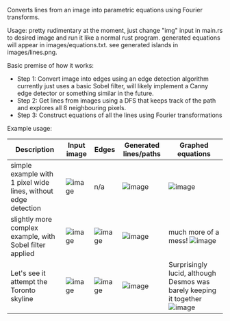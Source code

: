 Converts lines from an image into parametric equations using Fourier transforms.

Usage: pretty rudimentary at the moment, just change "img" input in main.rs to desired image and run it like a normal rust program. generated equations will appear in images/equations.txt. see generated islands in images/lines.png.

Basic premise of how it works:
- Step 1: Convert image into edges using an edge detection algorithm currently just uses a basic Sobel filter, will likely implement a Canny edge detector or something similar in the future.
- Step 2: Get lines from images using a DFS that keeps track of the path and explores all 8 neighbouring pixels.
- Step 3: Construct equations of all the lines using Fourier transformations

Example usage:

| Description | Input image | Edges | Generated lines/paths | Graphed equations |
| ------------|-------------|-------|---------------|-------------------|
| simple example with 1 pixel wide lines, without edge detection | ![image](https://github.com/hunterchen7/WaveFormer/assets/34012681/a95159d4-1fd9-4009-b682-877f2aab996b) | n/a | ![image](https://github.com/hunterchen7/WaveFormer/assets/34012681/ede80409-3ed4-4859-ba00-ebb3e3010328) | ![image](https://github.com/hunterchen7/WaveFormer/assets/34012681/49bfa00d-f5d4-49b7-a47b-5de8afadf8c5) |
| slightly more complex example, with Sobel filter applied | ![image](https://github.com/hunterchen7/WaveFormer/assets/34012681/2997fd73-8b29-417d-aebf-41451b5ae4a9) | ![image](https://github.com/hunterchen7/WaveFormer/assets/34012681/573868b4-3a13-4112-8379-131160d634f5) | ![image](https://github.com/hunterchen7/WaveFormer/assets/34012681/7c3d7600-99f4-4048-a9b0-52596e8fcf83) | much more of a mess! ![image](https://github.com/hunterchen7/WaveFormer/assets/34012681/de7558ff-2e30-45dd-8e90-b699285b3bb5)  |
| Let's see it attempt the Toronto skyline | ![image](https://github.com/hunterchen7/WaveFormer/assets/34012681/c8f38b31-cc90-4438-8ef0-4dd9427ed4e9) | ![image](https://github.com/hunterchen7/WaveFormer/assets/34012681/357b352c-5a4e-4571-94a4-36eb5ba607ac) | ![image](https://github.com/hunterchen7/WaveFormer/assets/34012681/7d97f69a-0e47-4453-b172-fa4e4ee585b9) | Surprisingly lucid, although Desmos was barely keeping it together ![image](https://github.com/hunterchen7/WaveFormer/assets/34012681/86f02862-79a3-4e92-886a-cad562e6a40b) |
